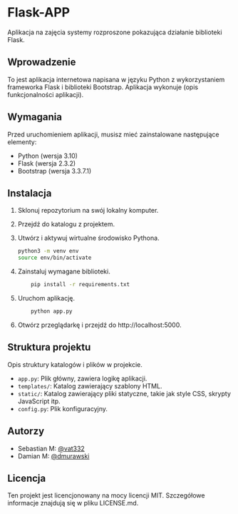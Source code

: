 # Flask-APP

Aplikacja na zajęcia systemy rozproszone pokazująca działanie biblioteki Flask.

## Wprowadzenie

To jest aplikacja internetowa napisana w języku Python z wykorzystaniem frameworka Flask i biblioteki Bootstrap. Aplikacja wykonuje (opis funkcjonalności aplikacji).

## Wymagania

Przed uruchomieniem aplikacji, musisz mieć zainstalowane następujące elementy:

- Python (wersja 3.10)
- Flask (wersja 2.3.2)
- Bootstrap (wersja 3.3.7.1)

## Instalacja

1. Sklonuj repozytorium na swój lokalny komputer.
2. Przejdź do katalogu z projektem.
3. Utwórz i aktywuj wirtualne środowisko Pythona.

   ```bash
   python3 -m venv env
   source env/bin/activate
   ```
4. Zainstaluj wymagane biblioteki.
    ```bash
        pip install -r requirements.txt
    ```
5. Uruchom aplikację.
    ```bash
        python app.py
    ```
6. Otwórz przeglądarkę i przejdź do http://localhost:5000.

## Struktura projektu

Opis struktury katalogów i plików w projekcie.

- `app.py`: Plik główny, zawiera logikę aplikacji.
- `templates/`: Katalog zawierający szablony HTML.
- `static/`: Katalog zawierający pliki statyczne, takie jak style CSS, skrypty JavaScript itp.
- `config.py`: Plik konfiguracyjny.

## Autorzy

- Sebastian M: [@vat332](https://www.github.com/vat332)
- Damian M:  [@dmurawski](https://www.github.com/dmurawski)

## Licencja

Ten projekt jest licencjonowany na mocy licencji MIT. Szczegółowe informacje znajdują się w pliku LICENSE.md.